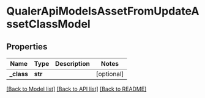 # QualerApiModelsAssetFromUpdateAssetClassModel

## Properties
Name | Type | Description | Notes
------------ | ------------- | ------------- | -------------
**_class** | **str** |  | [optional] 

[[Back to Model list]](../README.md#documentation-for-models) [[Back to API list]](../README.md#documentation-for-api-endpoints) [[Back to README]](../README.md)


